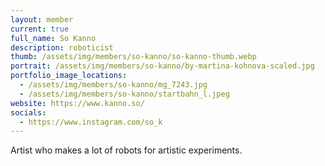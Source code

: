 ```yaml
---
layout: member
current: true
full_name: So Kanno
description: roboticist
thumb: /assets/img/members/so-kanno/so-kanno-thumb.webp
portrait: /assets/img/members/so-kanno/by-martina-kohnova-scaled.jpg
portfolio_image_locations:
  - /assets/img/members/so-kanno/mg_7243.jpg
  - /assets/img/members/so-kanno/startbahn_l.jpeg
website: https://www.kanno.so/
socials:
  - https://www.instagram.com/so_k
---
```

Artist who makes a lot of robots for artistic experiments.
